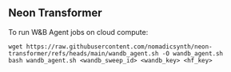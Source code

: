 ## Neon Transformer

To run W&B Agent jobs on cloud compute:
```
wget https://raw.githubusercontent.com/nomadicsynth/neon-transformer/refs/heads/main/wandb_agent.sh -O wandb_agent.sh
bash wandb_agent.sh <wandb_sweep_id> <wandb_key> <hf_key>
```
